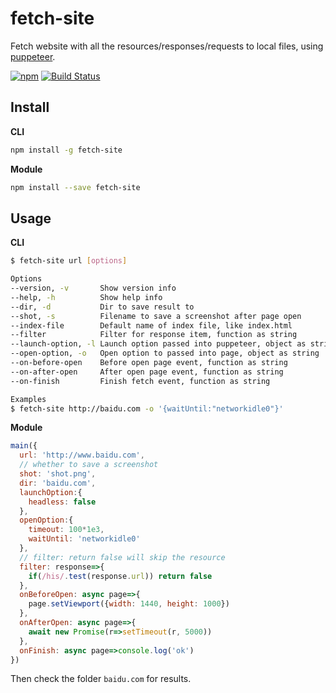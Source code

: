 # fetch-site
Fetch website with all the resources/responses/requests to local files, using [puppeteer](https://github.com/GoogleChrome/puppeteer/).

[![npm](https://img.shields.io/npm/v/fetch-site.svg "Version")](https://www.npmjs.com/package/fetch-site)
[![Build Status](https://travis-ci.org/futurist/fetch-site.svg?branch=master)](https://travis-ci.org/futurist/fetch-site)


## Install

**CLI**

```sh
npm install -g fetch-site
```

**Module**
```sh
npm install --save fetch-site
```

## Usage

**CLI**

```sh
$ fetch-site url [options]

Options
--version, -v       Show version info
--help, -h          Show help info
--dir, -d           Dir to save result to
--shot, -s          Filename to save a screenshot after page open
--index-file        Default name of index file, like index.html
--filter            Filter for response item, function as string
--launch-option, -l Launch option passed into puppeteer, object as string
--open-option, -o   Open option to passed into page, object as string
--on-before-open    Before open page event, function as string
--on-after-open     After open page event, function as string
--on-finish         Finish fetch event, function as string

Examples
$ fetch-site http://baidu.com -o '{waitUntil:"networkidle0"}'
```

**Module**

```js
main({
  url: 'http://www.baidu.com',
  // whether to save a screenshot
  shot: 'shot.png',
  dir: 'baidu.com',
  launchOption:{
    headless: false
  },
  openOption:{
    timeout: 100*1e3,
    waitUntil: 'networkidle0'
  },
  // filter: return false will skip the resource
  filter: response=>{
    if(/his/.test(response.url)) return false
  },
  onBeforeOpen: async page=>{
    page.setViewport({width: 1440, height: 1000})
  },
  onAfterOpen: async page=>{
    await new Promise(r=>setTimeout(r, 5000))
  },
  onFinish: async page=>console.log('ok')
})
```

Then check the folder `baidu.com` for results.

